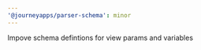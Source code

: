 ```yaml
---
'@journeyapps/parser-schema': minor
---
```


Impove schema defintions for view params and variables
